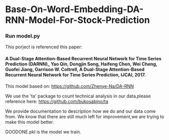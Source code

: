# Base-On-Word-Embedding-DA-RNN-Model-For-Stock-Prediction


### Run model.py 

This porject is referenced this paper:
#### A Dual-Stage Attention-Based Recurrent Neural Network for Time Series Prediction (DARNN)_ Yao Qin, Dongjin Song, Haifeng Chen, Wei Cheng, Guofei Jiang, Garrison W. Cottrell, A Dual-Stage Attention-Based Recurrent Neural Network for Time Series Prediction, IJCAI, 2017.

This model based on:  https://github.com/Zhenye-Na/DA-RNN

We use the 'ta' package to count technical analysis in our data,please reference here: https://github.com/bukosabino/ta


We provide documentation to description how we do and our data come from. We know that there are still much left for improvement,we are trying to make this model better.

GOODONE.pkl is the model we train.
